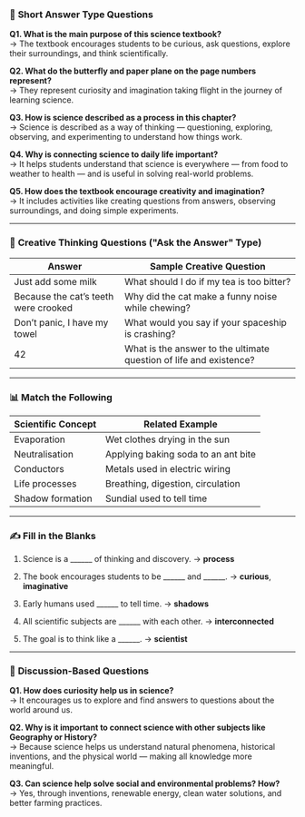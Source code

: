 ### 📝 **Short Answer Type Questions**

**Q1. What is the main purpose of this science textbook?**  
→ The textbook encourages students to be curious, ask questions, explore their surroundings, and think scientifically.

**Q2. What do the butterfly and paper plane on the page numbers represent?**  
→ They represent curiosity and imagination taking flight in the journey of learning science.

**Q3. How is science described as a process in this chapter?**  
→ Science is described as a way of thinking — questioning, exploring, observing, and experimenting to understand how things work.

**Q4. Why is connecting science to daily life important?**  
→ It helps students understand that science is everywhere — from food to weather to health — and is useful in solving real-world problems.

**Q5. How does the textbook encourage creativity and imagination?**  
→ It includes activities like creating questions from answers, observing surroundings, and doing simple experiments.

---

### 🧠 **Creative Thinking Questions ("Ask the Answer" Type)**

|**Answer**|**Sample Creative Question**|
|---|---|
|Just add some milk|What should I do if my tea is too bitter?|
|Because the cat’s teeth were crooked|Why did the cat make a funny noise while chewing?|
|Don’t panic, I have my towel|What would you say if your spaceship is crashing?|
|42|What is the answer to the ultimate question of life and existence?|

---

### 📊 **Match the Following**

|**Scientific Concept**|**Related Example**|
|---|---|
|Evaporation|Wet clothes drying in the sun|
|Neutralisation|Applying baking soda to an ant bite|
|Conductors|Metals used in electric wiring|
|Life processes|Breathing, digestion, circulation|
|Shadow formation|Sundial used to tell time|

---

### ✍️ **Fill in the Blanks**

1. Science is a ______ of thinking and discovery. → **process**
    
2. The book encourages students to be ______ and ______. → **curious**, **imaginative**
    
3. Early humans used ______ to tell time. → **shadows**
    
4. All scientific subjects are ______ with each other. → **interconnected**
    
5. The goal is to think like a ______. → **scientist**
    

---

### 💬 **Discussion-Based Questions**

**Q1. How does curiosity help us in science?**  
→ It encourages us to explore and find answers to questions about the world around us.

**Q2. Why is it important to connect science with other subjects like Geography or History?**  
→ Because science helps us understand natural phenomena, historical inventions, and the physical world — making all knowledge more meaningful.

**Q3. Can science help solve social and environmental problems? How?**  
→ Yes, through inventions, renewable energy, clean water solutions, and better farming practices.